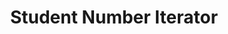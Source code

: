 ---
title: 'Student Number Iterator'
type: 'academic project'
affiliation: 'McMaster University'
year: '2021'
images: ["NumberIterator_Digit0","NumberIterator_Digit1","NumberIterator_Digit2","NumberIterator_Digit3","NumberIterator_Digit4","NumberIterator_Digit5","NumberIterator_Digit6","NumberIterator_Digit7","NumberIterator_Digit8","NumberIterator_Setup_and_Components","NumberIterator_Multisim_Simulation"]
imageHeight: 280px
skills: ['Circuits']
videoLink:  "https://youtu.be/th4inV366BM"
github: ""
links: []
linkTitles: []
linkTypes: []
description: In this second year circuits project, I displayed each digit in my student number on a 7-segment display using nothing but sequential logic.
---